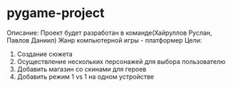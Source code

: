 # pygame-project
Описание: Проект будет разработан в команде(Хайруллов Руслан, Павлов Даниил) Жанр компьютерной игры - платформер 
Цели: 
1. Создание сюжета 
2. Осуществление нескольких персонажей для выбора пользователю 
3. Добавить магазин со скинами для героев 
4. Добавить режим 1 vs 1 на одном устройстве
